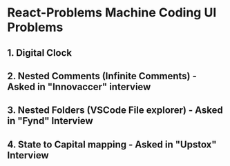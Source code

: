 # React-Problems Machine Coding UI Problems
## 1. Digital Clock
## 2. Nested Comments (Infinite Comments) - Asked in "Innovaccer" interview
## 3. Nested Folders (VSCode File explorer) - Asked in "Fynd" Interview
## 4. State to Capital mapping - Asked in "Upstox" Interview
